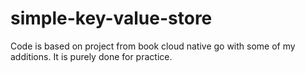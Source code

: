 # simple-key-value-store

Code is based on project from book cloud native go with some of my additions. It is purely done for practice.